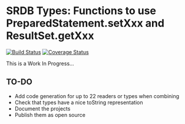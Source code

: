 # SRDB Types: Functions to use PreparedStatement.setXxx and ResultSet.getXxx

[![Build Status](https://travis-ci.org/agilogy/srdb-types.svg?branch=master)](https://travis-ci.org/agilogy/srdb-types)
[![Coverage Status](https://coveralls.io/repos/agilogy/srdb-types/badge.svg?branch=master)](https://coveralls.io/r/agilogy/srdb-types?branch=master)

This is a Work In Progress...

## TO-DO

- Add code generation for up to 22 readers or types when combining
- Check that types have a nice toString representation
- Document the projects
- Publish them as open source
